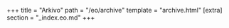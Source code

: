 +++
title = "Arkivo"
path = "/eo/archive"
template = "archive.html"
[extra]
section = "_index.eo.md"
+++
